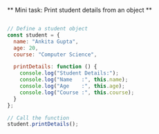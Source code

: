 ** Mini task: Print student details from an object ** 


```javascript

// Define a student object
const student = {
  name: "Ankita Gupta",
  age: 20,
  course: "Computer Science",

  printDetails: function () {
    console.log("Student Details:");
    console.log("Name   :", this.name);
    console.log("Age    :", this.age);
    console.log("Course :", this.course);
  }
};

// Call the function
student.printDetails();

```
